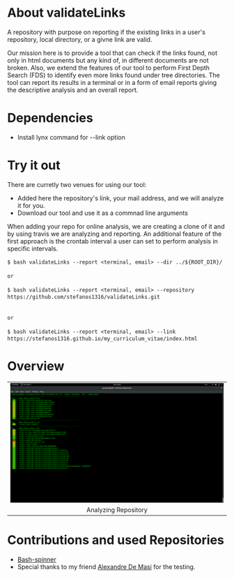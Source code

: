 # About validateLinks

A repository with purpose on reporting if the existing links in a user's repository, local directory, or a givne link are valid.

Our mission here is to provide a tool that can check if the links found, not only in html documents but any kind of, in different documents are not broken. 
Also, we extend the features of our tool to perform First Depth Search (FDS) to identify even more links found under tree directories.
The tool can report its results in a terminal or in a form of email reports giving the descriptive analysis and an overall report. 


# Dependencies

* Install lynx command for --link option


# Try it out

There are curretly two venues for using our tool:

* Added here the repository's link, your mail address, and we will analyze it for you. 
* Download our tool and use it as a commnad line arguments

When adding your repo for online analysis, we are creating a clone of it and by using travis we are analyzing and reporting.
An additional feature of the first approach is the crontab interval a user can set to perform analysis in specific intervals.

	$ bash validateLinks --report <terminal, email> --dir ../${ROOT_DIR}/

	or

	$ bash validateLinks --report <terminal, email> --repository https://github.com/stefanos1316/validateLinks.git


	or

	$ bash validateLinks --report <terminal, email> --link https://stefanos1316.github.io/my_curriculum_vitae/index.html


# Overview

<p align="center">
<table class="image">
<tr><td> <img src="media/1.png"  /></td></tr>
<tr><td class="caption" align="center">Analyzing Repository</td></tr>
</table>
</p>


# Contributions and used Repositories

* [Bash-spinner](https://github.com/tlatsas/bash-spinner)
* Special thanks to my friend [Alexandre De Masi](https://github.com/SheepOnMeth) for the testing.
